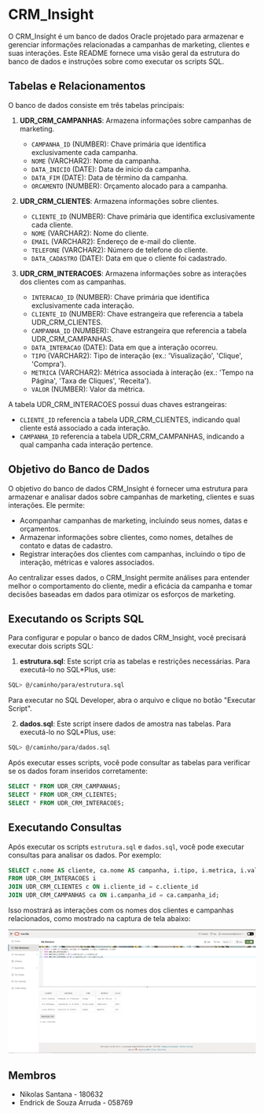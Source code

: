 # CRM_Insight

O CRM_Insight é um banco de dados Oracle projetado para armazenar e gerenciar informações relacionadas a campanhas de marketing, clientes e suas interações. Este README fornece uma visão geral da estrutura do banco de dados e instruções sobre como executar os scripts SQL.

## Tabelas e Relacionamentos

O banco de dados consiste em três tabelas principais:

1. **UDR_CRM_CAMPANHAS**: Armazena informações sobre campanhas de marketing.
   - `CAMPANHA_ID` (NUMBER): Chave primária que identifica exclusivamente cada campanha.
   - `NOME` (VARCHAR2): Nome da campanha.
   - `DATA_INICIO` (DATE): Data de início da campanha.
   - `DATA_FIM` (DATE): Data de término da campanha.
   - `ORCAMENTO` (NUMBER): Orçamento alocado para a campanha.

2. **UDR_CRM_CLIENTES**: Armazena informações sobre clientes.
   - `CLIENTE_ID` (NUMBER): Chave primária que identifica exclusivamente cada cliente.
   - `NOME` (VARCHAR2): Nome do cliente.
   - `EMAIL` (VARCHAR2): Endereço de e-mail do cliente.
   - `TELEFONE` (VARCHAR2): Número de telefone do cliente.
   - `DATA_CADASTRO` (DATE): Data em que o cliente foi cadastrado.

3. **UDR_CRM_INTERACOES**: Armazena informações sobre as interações dos clientes com as campanhas.
   - `INTERACAO_ID` (NUMBER): Chave primária que identifica exclusivamente cada interação.
   - `CLIENTE_ID` (NUMBER): Chave estrangeira que referencia a tabela UDR_CRM_CLIENTES.
   - `CAMPANHA_ID` (NUMBER): Chave estrangeira que referencia a tabela UDR_CRM_CAMPANHAS.
   - `DATA_INTERACAO` (DATE): Data em que a interação ocorreu.
   - `TIPO` (VARCHAR2): Tipo de interação (ex.: 'Visualização', 'Clique', 'Compra').
   - `METRICA` (VARCHAR2): Métrica associada à interação (ex.: 'Tempo na Página', 'Taxa de Cliques', 'Receita').
   - `VALOR` (NUMBER): Valor da métrica.

A tabela UDR_CRM_INTERACOES possui duas chaves estrangeiras:
- `CLIENTE_ID` referencia a tabela UDR_CRM_CLIENTES, indicando qual cliente está associado a cada interação.
- `CAMPANHA_ID` referencia a tabela UDR_CRM_CAMPANHAS, indicando a qual campanha cada interação pertence.

## Objetivo do Banco de Dados

O objetivo do banco de dados CRM_Insight é fornecer uma estrutura para armazenar e analisar dados sobre campanhas de marketing, clientes e suas interações. Ele permite:

- Acompanhar campanhas de marketing, incluindo seus nomes, datas e orçamentos.
- Armazenar informações sobre clientes, como nomes, detalhes de contato e datas de cadastro.
- Registrar interações dos clientes com campanhas, incluindo o tipo de interação, métricas e valores associados.

Ao centralizar esses dados, o CRM_Insight permite análises para entender melhor o comportamento do cliente, medir a eficácia da campanha e tomar decisões baseadas em dados para otimizar os esforços de marketing.

## Executando os Scripts SQL

Para configurar e popular o banco de dados CRM_Insight, você precisará executar dois scripts SQL:

1. **estrutura.sql**: Este script cria as tabelas e restrições necessárias. Para executá-lo no SQL*Plus, use:

```bash
SQL> @/caminho/para/estrutura.sql
```

Para executar no SQL Developer, abra o arquivo e clique no botão "Executar Script".

2. **dados.sql**: Este script insere dados de amostra nas tabelas. Para executá-lo no SQL*Plus, use:

```bash
SQL> @/caminho/para/dados.sql
```

Após executar esses scripts, você pode consultar as tabelas para verificar se os dados foram inseridos corretamente:

```sql
SELECT * FROM UDR_CRM_CAMPANHAS;
SELECT * FROM UDR_CRM_CLIENTES;
SELECT * FROM UDR_CRM_INTERACOES;
```

## Executando Consultas

Após executar os scripts `estrutura.sql` e `dados.sql`, você pode executar consultas para analisar os dados. Por exemplo:

```sql
SELECT c.nome AS cliente, ca.nome AS campanha, i.tipo, i.metrica, i.valor
FROM UDR_CRM_INTERACOES i
JOIN UDR_CRM_CLIENTES c ON i.cliente_id = c.cliente_id
JOIN UDR_CRM_CAMPANHAS ca ON i.campanha_id = ca.campanha_id;
```

Isso mostrará as interações com os nomes dos clientes e campanhas relacionados, como mostrado na captura de tela abaixo:

![Resultado da Consulta](/crm_insight_screenshot.png)

## Membros
- Nikolas Santana - 180632
- Endrick de Souza Arruda - 058769
